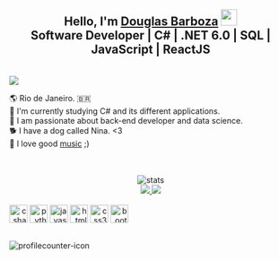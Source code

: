 ### <h2 align="center">Hello, I'm [Douglas Barboza](https://www.linkedin.com/in/douglas-barboza/) <img src="https://github.com/TheDudeThatCode/TheDudeThatCode/blob/master/Assets/Hi.gif" width="29px"></img><br>Software Developer | C# | .NET 6.0 | SQL | JavaScript | ReactJS</h2> <br>

<!-- About me -->
<div>
<img src="https://readme-typing-svg.demolab.com?font=Londrina+Outline&size=30&pause=500&color=D4C5BB&width=435&lines=About+me:"/>
</div>

🌎 Rio de Janeiro. 🇧🇷 <br>
🌱 I'm currently studying C# and its different applications. <br>
🥅  I am passionate about back-end developer and data science. <br>
🐕 I have a dog called Nina. <3 <br>
🎵 I love good [music](https://open.spotify.com/playlist/0L9xYN5qS2Gu5jCFj6SIrC) ;) <br>
<br>
<br>

<!-- Most Used Lenguage Stats -->
<div align="center">
  <img src="https://github-readme-stats.vercel.app/api/top-langs/?username=douglimaonline&layout=donut&theme=transparent&hide_border=true&title_color=D4C5BB&include_all_commits=true&langs_count=7&hide=Rich+Text+Format,html"
    alt="stats"><br />
</div>


<!-- Repositories -->
<div align="center"<br>
  <a href="https://douglimaonline.github.io/meu-site" target="_blank">
  <img src="https://github-readme-stats.vercel.app/api/pin/?username=douglimaonline&repo=meu-site&theme=transparent&title_color=D4C5BB&hide_border=true" />
</a>
<a href="https://github.com/douglimaonline/Csharp" target="_blank">
  <img src="https://github-readme-stats.vercel.app/api/pin/?username=douglimaonline&repo=Csharp&theme=transparent&title_color=D4C5BB&hide_border=true" />
</a>
</div>

<!-- DevIcons -->
<div align="end" style="display: inline-block;"><br>
<img alt="csharp-icon" height="32" width="32" src="https://cdn.jsdelivr.net/gh/devicons/devicon/icons/csharp/csharp-original.svg" />
<img alt="python-icon" height="32" width="32" src="https://cdn.jsdelivr.net/gh/devicons/devicon/icons/python/python-original.svg" />
<img alt="javascript-icon" height="32" width="32" src="https://cdn.jsdelivr.net/gh/devicons/devicon/icons/javascript/javascript-original.svg" />
<img alt="html5-icon" height="32" width="32" src="https://cdn.jsdelivr.net/gh/devicons/devicon/icons/html5/html5-plain.svg" />
<img alt="css3-icon" height="32" width="32" src="https://cdn.jsdelivr.net/gh/devicons/devicon/icons/css3/css3-original.svg" />
<img alt="bootstrap-icon" height="32" width="32" src="https://cdn.jsdelivr.net/gh/devicons/devicon/icons/bootstrap/bootstrap-original.svg" />
</div>

##
<!-- Profile Counter -->
<img alt="profilecounter-icon" align="start" src="https://komarev.com/ghpvc/?username=douglimaonline&color=grey">
